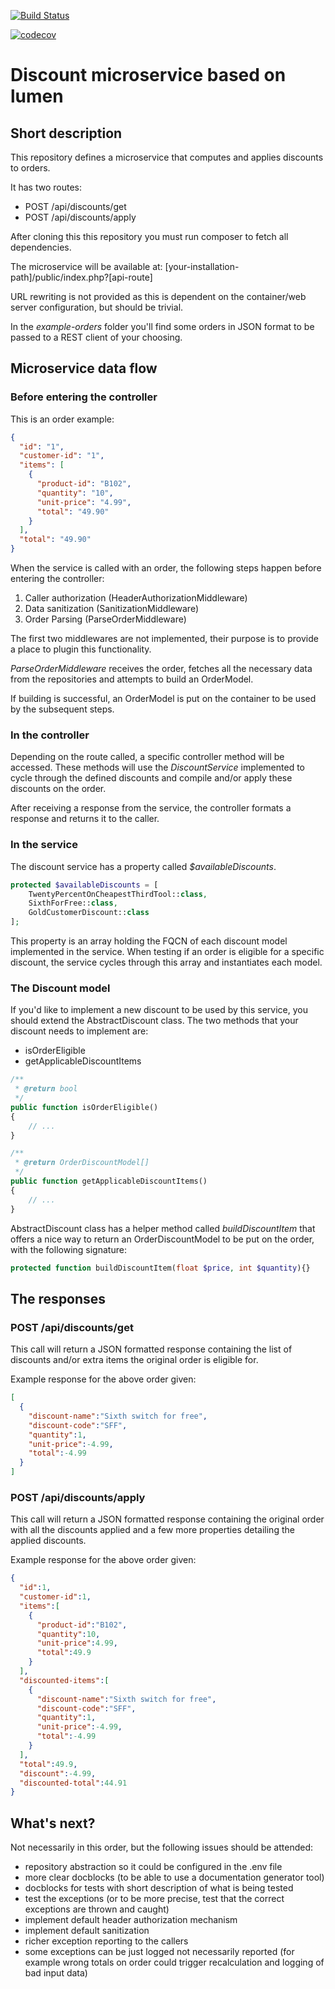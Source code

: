 [![Build Status](https://travis-ci.org/radulupaescu/discount.svg?branch=master)](https://travis-ci.org/radulupaescu/discount)

[![codecov](https://codecov.io/gh/radulupaescu/discount/branch/master/graph/badge.svg)](https://codecov.io/gh/radulupaescu/discount)

# Discount microservice based on lumen

## Short description

This repository defines a microservice that computes and applies discounts to orders.

It has two routes:
- POST /api/discounts/get
- POST /api/discounts/apply

After cloning this this repository you must run composer to fetch all dependencies.

The microservice will be available at:
[your-installation-path]/public/index.php?[api-route]

URL rewriting is not provided as this is dependent on the container/web server configuration, but should be trivial.

In the *example-orders* folder you'll find some orders in JSON format to be passed to a REST client of your choosing.

## Microservice data flow

### Before entering the controller

This is an order example:

```json
{
  "id": "1",
  "customer-id": "1",
  "items": [
    {
      "product-id": "B102",
      "quantity": "10",
      "unit-price": "4.99",
      "total": "49.90"
    }
  ],
  "total": "49.90"
}
```

When the service is called with an order, the following steps happen before entering the controller:

1. Caller authorization (HeaderAuthorizationMiddleware)
2. Data sanitization (SanitizationMiddleware)
3. Order Parsing (ParseOrderMiddleware)

The first two middlewares are not implemented, their purpose is to provide a place to plugin this functionality.

*ParseOrderMiddleware* receives the order, fetches all the necessary data from the repositories and attempts to build an OrderModel.

If building is successful, an OrderModel is put on the container to be used by the subsequent steps.

### In the controller

Depending on the route called, a specific controller method will be accessed. These methods will use the *DiscountService* implemented to cycle through the defined discounts and compile and/or apply these discounts on the order.

After receiving a response from the service, the controller formats a response and returns it to the caller.

### In the service

The discount service has a property called *$availableDiscounts*.

```php
protected $availableDiscounts = [
    TwentyPercentOnCheapestThirdTool::class,
    SixthForFree::class,
    GoldCustomerDiscount::class
];
```  

This property is an array holding the FQCN of each discount model implemented in the service. When testing if an order is eligible for a specific discount, the service cycles through this array and instantiates each model.

### The Discount model

If you'd like to implement a new discount to be used by this service, you should extend the AbstractDiscount class. The two methods that your discount needs to implement are:

- isOrderEligible
- getApplicableDiscountItems

```php
/**
 * @return bool
 */
public function isOrderEligible()
{
    // ...
}

/**
 * @return OrderDiscountModel[]
 */
public function getApplicableDiscountItems()
{
    // ...
}
```

AbstractDiscount class has a helper method called *buildDiscountItem* that offers a nice way to return an OrderDiscountModel to be put on the order, with the following signature: 

```php
protected function buildDiscountItem(float $price, int $quantity){}
```

## The responses

### POST /api/discounts/get

This call will return a JSON formatted response containing the list of discounts and/or extra items the original order is eligible for.

Example response for the above order given:

```json
[
  {
    "discount-name":"Sixth switch for free",
    "discount-code":"SFF",
    "quantity":1,
    "unit-price":-4.99,
    "total":-4.99
  }
]
```

### POST /api/discounts/apply

This call will return a JSON formatted response containing the original order with all the discounts applied and a few more properties detailing the applied discounts.

Example response for the above order given:

```json
{
  "id":1,
  "customer-id":1,
  "items":[
    {
      "product-id":"B102",
      "quantity":10,
      "unit-price":4.99,
      "total":49.9
    }
  ],
  "discounted-items":[
    {
      "discount-name":"Sixth switch for free",
      "discount-code":"SFF",
      "quantity":1,
      "unit-price":-4.99,
      "total":-4.99
    }
  ],
  "total":49.9,
  "discount":-4.99,
  "discounted-total":44.91
}
```

## What's next?

Not necessarily in this order, but the following issues should be attended:

- repository abstraction so it could be configured in the .env file
- more clear docblocks (to be able to use a documentation generator tool)
- docblocks for tests with short description of what is being tested
- test the exceptions (or to be more precise, test that the correct exceptions are thrown and caught)
- implement default header authorization mechanism
- implement default sanitization
- richer exception reporting to the callers
- some exceptions can be just logged not necessarily reported (for example wrong totals on order could trigger recalculation and logging of bad input data)
